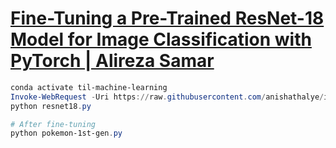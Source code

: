 # [Fine-Tuning a Pre-Trained ResNet-18 Model for Image Classification with PyTorch | Alireza Samar](https://alirezasamar.com/posts/fine-tuning-pre-trained-resnet-18-model-image-classification-pytorch/)

```powershell
conda activate til-machine-learning
Invoke-WebRequest -Uri https://raw.githubusercontent.com/anishathalye/imagenet-simple-labels/master/imagenet-simple-labels.json -OutFile ./data/imagenet-simple-labels.json
python resnet18.py

# After fine-tuning
python pokemon-1st-gen.py
```
